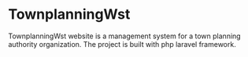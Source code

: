 # TownplanningWst
TownplanningWst website  is a management system for a town planning authority organization. The project is built with php laravel framework.
